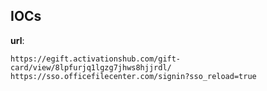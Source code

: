 
## IOCs

__url__:

```text
https://egift.activationshub.com/gift-card/view/8lpfurjq1lgzg7jhws8hjjrdl/
https://sso.officefilecenter.com/signin?sso_reload=true
```